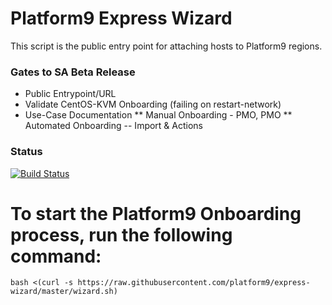 # Platform9 Express Wizard
This script is the public entry point for attaching hosts to Platform9 regions.

### Gates to SA Beta Release
* Public Entrypoint/URL
* Validate CentOS-KVM Onboarding (failing on restart-network)
* Use-Case Documentation
** Manual Onboarding - PMO, PMO
** Automated Onboarding -- Import & Actions

### Status
[![Build Status](https://travis-ci.com/platform9/express-wizard.svg?branch=master)](https://travis-ci.com/platform9/express-wizard)

# To start the Platform9 Onboarding process, run the following command:
```
bash <(curl -s https://raw.githubusercontent.com/platform9/express-wizard/master/wizard.sh)
```
